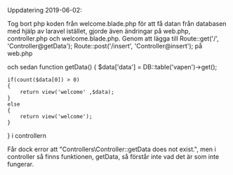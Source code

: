 Uppdatering 2019-06-02:

Tog bort php koden från welcome.blade.php för att få datan från databasen med hjälp av laravel istället, gjorde även ändringar på web.php, controller.php och welcome.blade.php. Genom att lägga till 
Route::get('/', 'Controller@getData');
Route::post('/insert', 'Controller@insert');
på web.php

och sedan
function getData()
{
    $data['data'] = DB::table('vapen')->get();

    if(count($data[0]) > 0)
    {
        return view('welcome' ,$data);
    }
    else
    {
        return view('welcome');
    }
}
i controllern

Får dock error att "Controllers\Controller::getData does not exist.", men i controller så finns funktionen, getData, så förstår inte vad det är som inte fungerar.
